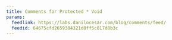 ```yaml
---
title: Comments for Protected * Void
params:
  feedlink: https://labs.danilocesar.com/blog/comments/feed/
  feedid: 64675cfd2659384321d8ff5c817d8b3c
---
```

